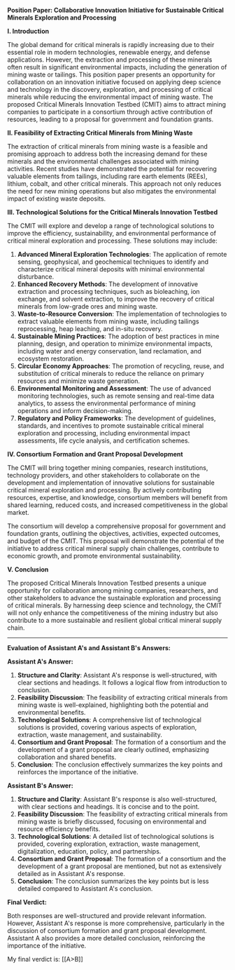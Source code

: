 
**Position Paper: Collaborative Innovation Initiative for Sustainable Critical Minerals Exploration and Processing**

**I. Introduction**

The global demand for critical minerals is rapidly increasing due to their essential role in modern technologies, renewable energy, and defense applications. However, the extraction and processing of these minerals often result in significant environmental impacts, including the generation of mining waste or tailings. This position paper presents an opportunity for collaboration on an innovation initiative focused on applying deep science and technology in the discovery, exploration, and processing of critical minerals while reducing the environmental impact of mining waste. The proposed Critical Minerals Innovation Testbed (CMIT) aims to attract mining companies to participate in a consortium through active contribution of resources, leading to a proposal for government and foundation grants.

**II. Feasibility of Extracting Critical Minerals from Mining Waste**

The extraction of critical minerals from mining waste is a feasible and promising approach to address both the increasing demand for these minerals and the environmental challenges associated with mining activities. Recent studies have demonstrated the potential for recovering valuable elements from tailings, including rare earth elements (REEs), lithium, cobalt, and other critical minerals. This approach not only reduces the need for new mining operations but also mitigates the environmental impact of existing waste deposits.

**III. Technological Solutions for the Critical Minerals Innovation Testbed**

The CMIT will explore and develop a range of technological solutions to improve the efficiency, sustainability, and environmental performance of critical mineral exploration and processing. These solutions may include:

1. **Advanced Mineral Exploration Technologies**: The application of remote sensing, geophysical, and geochemical techniques to identify and characterize critical mineral deposits with minimal environmental disturbance.
2. **Enhanced Recovery Methods**: The development of innovative extraction and processing techniques, such as bioleaching, ion exchange, and solvent extraction, to improve the recovery of critical minerals from low-grade ores and mining waste.
3. **Waste-to-Resource Conversion**: The implementation of technologies to extract valuable elements from mining waste, including tailings reprocessing, heap leaching, and in-situ recovery.
4. **Sustainable Mining Practices**: The adoption of best practices in mine planning, design, and operation to minimize environmental impacts, including water and energy conservation, land reclamation, and ecosystem restoration.
5. **Circular Economy Approaches**: The promotion of recycling, reuse, and substitution of critical minerals to reduce the reliance on primary resources and minimize waste generation.
6. **Environmental Monitoring and Assessment**: The use of advanced monitoring technologies, such as remote sensing and real-time data analytics, to assess the environmental performance of mining operations and inform decision-making.
7. **Regulatory and Policy Frameworks**: The development of guidelines, standards, and incentives to promote sustainable critical mineral exploration and processing, including environmental impact assessments, life cycle analysis, and certification schemes.

**IV. Consortium Formation and Grant Proposal Development**

The CMIT will bring together mining companies, research institutions, technology providers, and other stakeholders to collaborate on the development and implementation of innovative solutions for sustainable critical mineral exploration and processing. By actively contributing resources, expertise, and knowledge, consortium members will benefit from shared learning, reduced costs, and increased competitiveness in the global market.

The consortium will develop a comprehensive proposal for government and foundation grants, outlining the objectives, activities, expected outcomes, and budget of the CMIT. This proposal will demonstrate the potential of the initiative to address critical mineral supply chain challenges, contribute to economic growth, and promote environmental sustainability.

**V. Conclusion**

The proposed Critical Minerals Innovation Testbed presents a unique opportunity for collaboration among mining companies, researchers, and other stakeholders to advance the sustainable exploration and processing of critical minerals. By harnessing deep science and technology, the CMIT will not only enhance the competitiveness of the mining industry but also contribute to a more sustainable and resilient global critical mineral supply chain.

---

**Evaluation of Assistant A's and Assistant B's Answers:**

**Assistant A's Answer:**

1. **Structure and Clarity**: Assistant A's response is well-structured, with clear sections and headings. It follows a logical flow from introduction to conclusion.
2. **Feasibility Discussion**: The feasibility of extracting critical minerals from mining waste is well-explained, highlighting both the potential and environmental benefits.
3. **Technological Solutions**: A comprehensive list of technological solutions is provided, covering various aspects of exploration, extraction, waste management, and sustainability.
4. **Consortium and Grant Proposal**: The formation of a consortium and the development of a grant proposal are clearly outlined, emphasizing collaboration and shared benefits.
5. **Conclusion**: The conclusion effectively summarizes the key points and reinforces the importance of the initiative.

**Assistant B's Answer:**

1. **Structure and Clarity**: Assistant B's response is also well-structured, with clear sections and headings. It is concise and to the point.
2. **Feasibility Discussion**: The feasibility of extracting critical minerals from mining waste is briefly discussed, focusing on environmental and resource efficiency benefits.
3. **Technological Solutions**: A detailed list of technological solutions is provided, covering exploration, extraction, waste management, digitalization, education, policy, and partnerships.
4. **Consortium and Grant Proposal**: The formation of a consortium and the development of a grant proposal are mentioned, but not as extensively detailed as in Assistant A's response.
5. **Conclusion**: The conclusion summarizes the key points but is less detailed compared to Assistant A's conclusion.

**Final Verdict:**

Both responses are well-structured and provide relevant information. However, Assistant A's response is more comprehensive, particularly in the discussion of consortium formation and grant proposal development. Assistant A also provides a more detailed conclusion, reinforcing the importance of the initiative.

My final verdict is: [[A>B]]